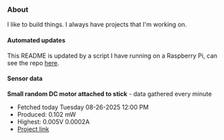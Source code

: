 ### About
I like to build things. I always have projects that I'm working on.

#### Automated updates
This README is updated by a script I have running on a Raspberry Pi, can see the repo [here](https://github.com/jdc-cunningham/raspi-git-repo-updater).

#### Sensor data


**Small random DC motor attached to stick** - data gathered every minute
- Fetched today Tuesday 08-26-2025 12:00 PM
- Produced: 0.102 mW
- Highest: 0.005V 0.0002A
- [Project link](https://github.com/jdc-cunningham/turbine-raspi)